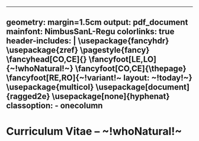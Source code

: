 <!-- Copyright (C) 2023  Kevin Sandom -->
---
geometry: margin=1.5cm
output: pdf_document
mainfont: NimbusSanL-Regu
colorlinks: true
header-includes: |
    \usepackage{fancyhdr}
    \usepackage{zref}
    \pagestyle{fancy}
    \fancyhead[CO,CE]{}
    \fancyfoot[LE,LO]{~!whoNatural!~}
    \fancyfoot[CO,CE]{\thepage}
    \fancyfoot[RE,RO]{~!variant!~ layout: ~!today!~}
    \usepackage{multicol}
    \usepackage[document]{ragged2e}
    \usepackage[none]{hyphenat}
classoption:
    - onecolumn
---

# Curriculum Vitae – ~!whoNatural!~
